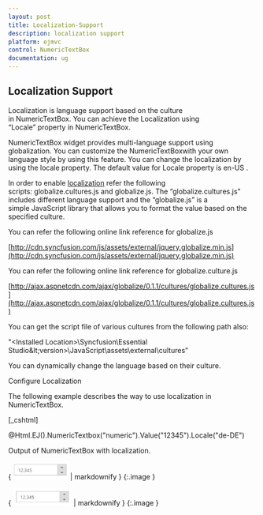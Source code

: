 ```yaml
---
layout: post
title: Localization-Support
description: localization support
platform: ejmvc
control: NumericTextBox
documentation: ug
---
```


## Localization Support

Localization is language support based on the culture in NumericTextBox. You can achieve the Localization using “Locale” property in NumericTextBox. 

NumericTextBox widget provides multi-language support using globalization. You can customize the NumericTextBoxwith your own language style by using this feature. You can change the localization by using the locale property. The default value for Locale property is en-US .

In order to enable [localization](http://help.syncfusion.com/ug/js/default.htm) refer the following scripts: globalize.cultures.js and globalize.js. The “globalize.cultures.js” includes different language support and the “globalize.js” is a simple JavaScript library that allows you to format the value based on the specified culture.

You can refer the following online link reference for globalize.js

[http://cdn.syncfusion.com/js/assets/external/jquery.globalize.min.js](http://cdn.syncfusion.com/js/assets/external/jquery.globalize.min.js)

You can refer the following online link reference for globalize.culture.js

[http://ajax.aspnetcdn.com/ajax/globalize/0.1.1/cultures/globalize.cultures.js](http://ajax.aspnetcdn.com/ajax/globalize/0.1.1/cultures/globalize.cultures.js)

You can get the script file of various cultures from the following path also:

"&lt;Installed Location&gt;\Syncfusion\Essential Studio\&lt;version&gt;\JavaScript\assets\external\cultures"

You can dynamically change the language based on their culture.

Configure Localization

The following example describes the way to use localization in NumericTextBox.



[_cshtml]

@Html.EJ().NumericTextbox("numeric").Value("12345").Locale("de-DE")



Output of NumericTextBox with localization.

{ ![](Localization-Support_images/Localization-Support_img1.png) | markdownify }
{:.image }




{ ![](Localization-Support_images/Localization-Support_img2.png) | markdownify }
{:.image }


